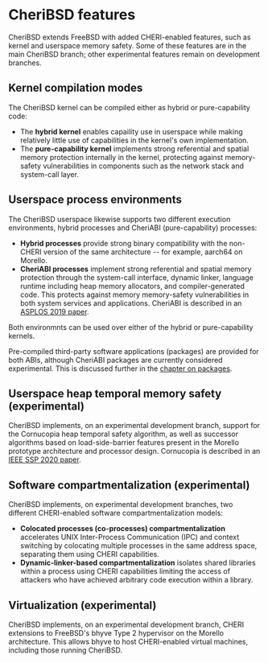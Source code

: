 # CheriBSD features

CheriBSD extends FreeBSD with added CHERI-enabled features, such as kernel and
userspace memory safety.
Some of these features are in the main CheriBSD branch; other experimental
features  remain on development branches.

## Kernel compilation modes

The CheriBSD kernel can be compiled either as hybrid or pure-capability code:

- The **hybrid kernel** enables capaility use in userspace while making
  relatively little use of capabilities in the kernel's own implementation.
- The **pure-capability kernel** implements strong referential and spatial
  memory protection internally in the kernel, protecting against memory-safety
  vulnerabilities in components such as the network stack and system-call
  layer.

## Userspace process environments

The CheriBSD userspace likewise supports two different execution environments,
hybrid processes and CheriABI (pure-capability) processes:

- **Hybrid processes** provide strong binary compatibility with the non-CHERI
  version of the same architecture -- for example, aarch64 on Morello.
- **CheriABI processes** implement strong referential and spatial memory
  protection through the system-call interface, dynamic linker, language
  runtime including heap memory allocators, and compiler-generated code.
  This protects against memory memory-safety vulnerabilities in both system
  services and applications.
  CheriABI is described in an [ASPLOS 2019
  paper](https://www.cl.cam.ac.uk/research/security/ctsrd/pdfs/201904-asplos-cheriabi.pdf).

Both environmnts can be used over either of the hybrid or pure-capability
kernels.

Pre-compiled third-party software applications (packages) are provided for
both ABIs, although CheriABI packages are currently considered experimental.
This is discussed further in the [chapter on packages](../packages/).

## Userspace heap temporal memory safety (experimental)

CheriBSD implements, on an experimental development branch, support for the
Cornucopia heap temporal safety algorithm, as well as successor algorithms
based on load-side-barrier features present in the Morello prototype
architecture and processor design.
Cornucopia is described in an [IEEE SSP 2020
paper](https://www.cl.cam.ac.uk/research/security/ctsrd/pdfs/2020oakland-cornucopia.pdf).

## Software compartmentalization (experimental)

CheriBSD implements, on experimental development branches, two different
CHERI-enabled software compartmentalization models:

- **Colocated processes (co-processes) compartmentalization** accelerates
  UNIX Inter-Process Communication (IPC) and context switching by colocating
  multiple processes in the same address space, separating them using CHERI
  capabilities.
- **Dynamic-linker-based compartmentalization** isolates shared libraries
  within a process using CHERI capabilities limiting the access of attackers
  who have achieved arbitrary code execution within a library.

## Virtualization (experimental)

CheriBSD implements, on an experimental development branch, CHERI extensions
to FreeBSD's bhyve Type 2 hypervisor on the Morello architecture.
This allows bhyve to host CHERI-enabled virtual machines, including those
running CheriBSD.

